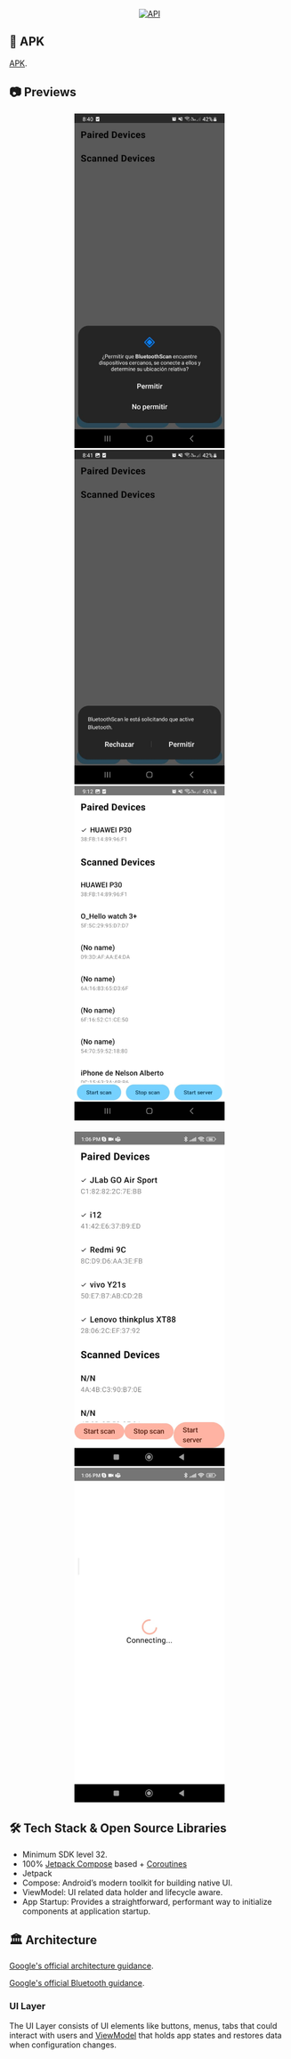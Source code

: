 
<p align="center">
  <a href="https://android-arsenal.com/api?level=32"><img alt="API" src="https://img.shields.io/badge/API-32%2B-brightgreen.svg?style=flat"/></a>
</p>

## 📲 APK
[APK](https://drive.google.com/file/d/1yv3VvyhMcneVwzV1nRA4z0Zz4u4-ijZd/view?usp=sharing).


## 📷 Previews

<p align="center">
<img src="previews/preview1.jpeg" alt="drawing" width="270px" />
<img src="previews/preview2.jpeg" alt="drawing" width="270px" />
<img src="previews/preview3.jpeg" alt="drawing" width="270px" /></br> </br>
<img src="previews/preview4.jpeg" alt="drawing" width="270px" />
<img src="previews/preview5.jpeg" alt="drawing" width="270px" />
</p>

## 🛠 Tech Stack & Open Source Libraries
- Minimum SDK level 32.
- 100% [Jetpack Compose](https://developer.android.com/jetpack/compose) based + [Coroutines](https://github.com/Kotlin/kotlinx.coroutines)
- Jetpack
 - Compose: Android’s modern toolkit for building native UI.
 - ViewModel: UI related data holder and lifecycle aware.
 - App Startup: Provides a straightforward, performant way to initialize components at application startup.
 
## 🏛️ Architecture

[Google's official architecture guidance](https://developer.android.com/topic/architecture).

[Google's official Bluetooth guidance](https://developer.android.com/reference/android/bluetooth/package-summary).


### UI Layer

The UI Layer consists of UI elements like buttons, menus, tabs that could interact with users and [ViewModel](https://www.jetbrains.com/help/kotlin-multiplatform-dev/compose-viewmodel.html) that holds app states and restores data when configuration changes.





